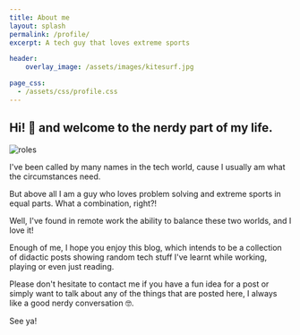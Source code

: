 ```yaml
---
title: About me
layout: splash
permalink: /profile/
excerpt: A tech guy that loves extreme sports

header:
    overlay_image: /assets/images/kitesurf.jpg

page_css:
  - /assets/css/profile.css
---
```


## Hi! 👋 and welcome to the nerdy part of my life. 

<img src="{{ site.url }}{{ site.baseurl }}/assets/images/roles.svg" alt="roles" class="align-right" id="roles">

I've been called by many names in the tech world, cause I usually am what the circumstances need.

But above all I am a guy who loves problem solving and extreme sports in equal parts. What a combination, right?!

Well, I've found in remote work the ability to balance these two worlds, and I love it!

Enough of me, I hope you enjoy this blog, which intends to be a collection of didactic posts showing random tech stuff I've learnt while working, playing or even just reading.

Please don't hesitate to contact me if you have a fun idea for a post or simply want to talk about any of the things that are posted here, I always like a good nerdy conversation 🤓.

See ya!
